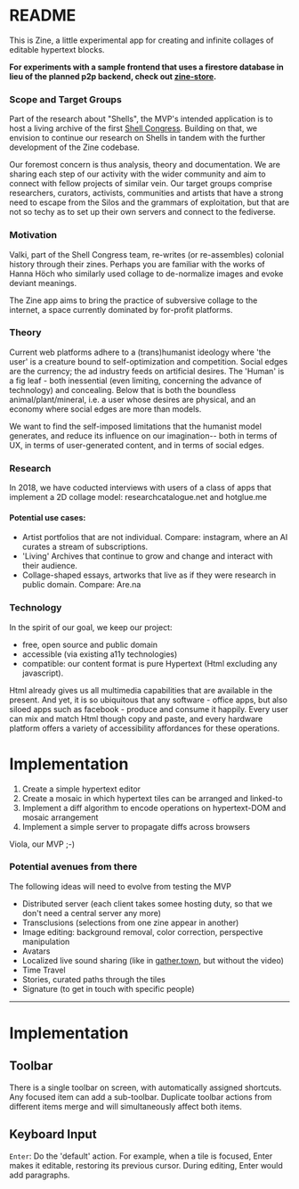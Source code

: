 # README


This is Zine, a little  experimental app for creating and infinite collages of editable hypertext blocks.

**For experiments with a sample frontend that uses a firestore database in lieu of the planned p2p backend, check out [zine-store](https://github.com/upsiflu/zine-store).**

### Scope and Target Groups

Part of the research about "Shells", the MVP's intended application is to host a living archive of the first [Shell Congress](shellcongress.com). Building on that, we envision to continue our research on Shells in tandem with the further development of the Zine codebase.

Our foremost concern is thus analysis, theory and documentation. We are sharing each step of our activity with the wider community and aim to connect with fellow projects of similar vein. Our target groups comprise researchers, curators, activists, communities and artists that have a strong need to escape from the Silos and the grammars of exploitation, but that are not so techy as to set up their own servers and connect to the fediverse.


### Motivation

Valki, part of the Shell Congress team, re-writes (or re-assembles) colonial history through their zines. Perhaps you are familiar with the works of Hanna Höch who similarly used collage to de-normalize images and evoke deviant meanings.

The Zine app aims to bring the practice of subversive collage to the internet, a space currently dominated by for-profit platforms.

### Theory

Current web platforms adhere to a (trans)humanist ideology where 'the user' is a creature bound to self-optimization and competition. Social edges are the currency; the ad industry feeds on artificial desires. The 'Human' is a fig leaf - both inessential (even limiting, concerning the advance of technology) and concealing. Below that is both the boundless animal/plant/mineral, i.e. a user whose desires are physical, and an economy where social edges are more than models. 

We want to find the self-imposed limitations that the humanist model generates, and reduce its influence on our imagination-- both in terms of UX, in terms of user-generated content, and in terms of social edges.

### Research

In 2018, we have coducted interviews with users of a class of apps that implement a 2D collage model: researchcatalogue.net and hotglue.me

#### Potential use cases:

- Artist portfolios that are not individual. Compare: instagram, where an AI curates a stream of subscriptions.
- 'Living' Archives that continue to grow and change and interact with their audience.
- Collage-shaped essays, artworks that live as if they were research in public domain. Compare: Are.na

### Technology

In the spirit of our goal, we keep our project:

- free, open source and public domain
- accessible (via existing a11y technologies)
- compatible: our content format is pure Hypertext (Html excluding any javascript).

Html already gives us all multimedia capabilities that are available in the present. And yet, it is so ubiquitous that any software - office apps, but also siloed apps such as facebook - produce and consume it happily. Every user can mix and match Html though copy and paste, and every hardware platform offers a variety of accessibility affordances for these operations.

# Implementation

1. Create a simple hypertext editor
2. Create a mosaic in which hypertext tiles can be arranged and linked-to
3. Implement a diff algorithm to encode operations on hypertext-DOM and mosaic arrangement
4. Implement a simple server to propagate diffs across browsers

Viola, our MVP ;-)

### Potential avenues from there

The following ideas will need to evolve from testing the MVP

- Distributed server (each client takes somee hosting duty, so that we don't need a central server any more)
- Transclusions (selections from one zine appear in another)
- Image editing: background removal, color correction, perspective manipulation
- Avatars
- Localized live sound sharing (like in [gather.town](https://gather.town/app/5Wp6ebk3fOGv9Uuo/SHELL), but without the video)
- Time Travel
- Stories, curated paths through the tiles
- Signature (to get in touch with specific people)


-----------------------




# Implementation

## Toolbar

There is a single toolbar on screen, with automatically assigned shortcuts. Any focused item can add a sub-toolbar. Duplicate toolbar actions from different items merge and will simultaneously affect both items. 

## Keyboard Input

`Enter`: Do the 'default' action. For example, when a tile is focused, Enter makes it editable, restoring its previous cursor. During editing, Enter would add paragraphs.

